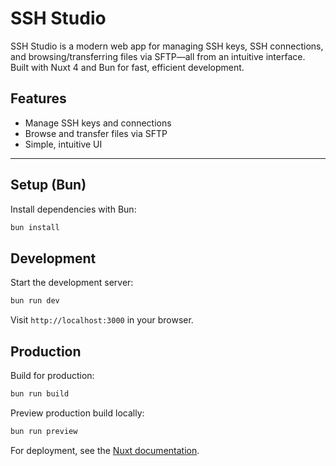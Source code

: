 
# SSH Studio

SSH Studio is a modern web app for managing SSH keys, SSH connections, and browsing/transferring files via SFTP—all from an intuitive interface. Built with Nuxt 4 and Bun for fast, efficient development.

## Features

- Manage SSH keys and connections
- Browse and transfer files via SFTP
- Simple, intuitive UI

---


## Setup (Bun)

Install dependencies with Bun:

```bash
bun install
```


## Development

Start the development server:

```bash
bun run dev
```

Visit `http://localhost:3000` in your browser.


## Production

Build for production:

```bash
bun run build
```

Preview production build locally:

```bash
bun run preview
```

For deployment, see the [Nuxt documentation](https://nuxt.com/docs/getting-started/deployment).
